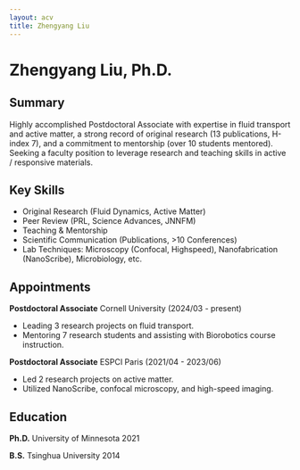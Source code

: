 ```yaml
---
layout: acv
title: Zhengyang Liu
---
```


# Zhengyang Liu, Ph.D.

## Summary

Highly accomplished Postdoctoral Associate with expertise in fluid transport and active matter, a strong record of original research (13 publications, H-index 7), and a commitment to mentorship (over 10 students mentored). Seeking a faculty position to leverage research and teaching skills in active / responsive materials.

## Key Skills

* Original Research (Fluid Dynamics, Active Matter)
* Peer Review (PRL, Science Advances, JNNFM)
* Teaching & Mentorship
* Scientific Communication (Publications, >10 Conferences)
* Lab Techniques: Microscopy (Confocal, Highspeed), Nanofabrication (NanoScribe), Microbiology, etc.

## Appointments

**Postdoctoral Associate** Cornell University (2024/03 - present)

* Leading 3 research projects on fluid transport.
* Mentoring 7 research students and assisting with Biorobotics course instruction.

**Postdoctoral Associate** ESPCI Paris (2021/04 - 2023/06)

* Led 2 research projects on active matter.
* Utilized NanoScribe, confocal microscopy, and high-speed imaging.

## Education

**Ph.D.** University of Minnesota  2021

**B.S.**   Tsinghua University  2014

<!-- ## Key Metrics

* **Publications:** 13 (H-index: 7 Google Scholar)
* **Citations:** >328 (Google Scholar)
* **Mentorship:** >10 students -->